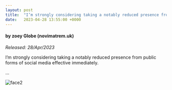 ```yaml
---
layout: post
title:  "I’m strongly considering taking a notably reduced presence from public forms of social media effective immediately."
date:   2023-04-28 13:55:00 +0000
---
```

#### by zoey Globe (novimatrem.uk)
*Released: 28/Apr/2023*

I’m strongly considering taking a notably reduced presence from public forms of social media effective immediately.

...

![face2](https://gitlab.com/Novimatrem/blog/-/raw/master/face2.png)

